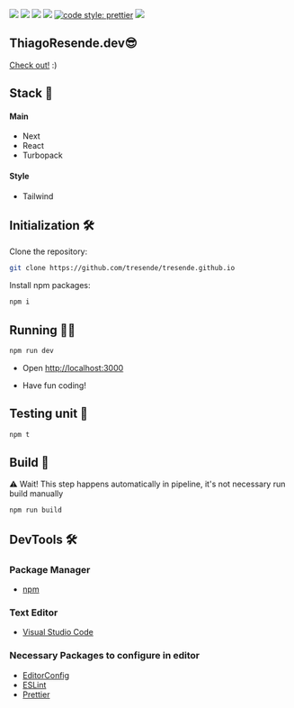 ![](https://badges.aleen42.com/src/react.svg)
![](https://coveralls.io/repos/github/tresende/tresende.github.io/badge.svg)
![](https://github.com/tresende/tresende.github.io/actions/workflows/main.yml/badge.svg)
![](https://img.shields.io/badge/unit--test-vitest-brightgreen)
[![code style: prettier](https://img.shields.io/badge/code_style-prettier-ff69b4.svg?style=flat-square)](https://github.com/prettier/prettier)
![](https://badges.aleen42.com/src/eslint.svg)

## ThiagoResende.dev😎

[Check out!](https://thiagoresende.com) :)

## Stack 🥞

#### Main

- Next
- React
- Turbopack

#### Style

- Tailwind

## Initialization 🛠

Clone the repository:

```sh
git clone https://github.com/tresende/tresende.github.io
```

Install npm packages:

```sh
npm i
```

## Running 👨‍💻

```sh
npm run dev
```

- Open [http://localhost:3000](http://localhost:3000)

- Have fun coding!

## Testing unit 🧪

```sh
npm t
```

## Build 🚀

⚠️ Wait! This step happens automatically in pipeline, it's not necessary run build manually

```sh
npm run build
```

## DevTools 🛠

### Package Manager

- [npm](https://npmjs.com)

### Text Editor

- [Visual Studio Code](http://code.visualstudio.com)

### Necessary Packages to configure in editor

- [EditorConfig](http://editorconfig.org)
- [ESLint](https://eslint.org/)
- [Prettier](https://prettier.io/)
